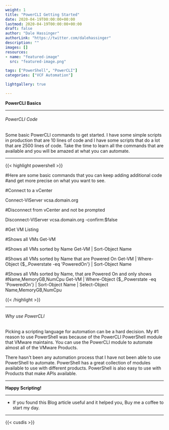 ```yaml
---
weight: 1
title: "PowerCLI Getting Started"
date: 2020-04-19T00:00:00+00:00
lastmod: 2020-04-19T00:00:00+00:00
draft: false
author: "Dale Hassinger"
authorLink: "https://twitter.com/dalehassinger"
description: ""
images: []
resources:
- name: "featured-image"
  src: "featured-image.png"

tags: ["PowerShell", "PowerCLI"]
categories: ["VCF Automation"]

lightgallery: true

---
```


**PowerCLI Basics**

<!--more-->

---

###### PowerCLI Code

Some basic PowerCLI commands to get started. I have some simple scripts in production that are 10 lines of code and I have some scripts that do a lot that are 2500 lines of code. Take the time to learn all the commands that are available and you will be amazed at what you can automate.

---

{{< highlight powershell >}}

#Here are some basic commands that you can keep adding additional code
#and get more precise on what you want to see.

#Connect to a vCenter

Connect-VIServer vcsa.domain.org

#Disconnect from vCenter and not be prompted

Disconnect-VIServer vcsa.domain.org -confirm:$false

#Get VM Listing

#Shows all VMs
Get-VM

#Shows all VMs sorted by Name
Get-VM | Sort-Object Name

#Shows all VMs sorted by Name that are Powered On
Get-VM | Where-Object {$_.Powerstate -eq 'PoweredOn'} | Sort-Object Name

#Shows all VMs sorted by Name, that are Powered On and only shows
#Name,MemoryGB,NumCpu
Get-VM | Where-Object {$_.Powerstate -eq 'PoweredOn'} | Sort-Object Name | Select-Object Name,MemoryGB,NumCpu

{{< /highlight >}}

---

###### Why use PowerCLI  

Picking a scripting language for automation can be a hard decision. My #1 reason to use PowerShell was because of the PowerCLI PowerShell module that VMware maintains. You can use the PowerCLI module to automate almost all of the VMware Products.  

There hasn't been any automation process that I have not been able to use PowerShell to automate. PowerShell has a great collection of modules available to use with different products. PowerShell is also easy to use with Products that make APIs available.

---

**Happy Scripting!**

---

* If you found this Blog article useful and it helped you, Buy me a coffee to start my day.  

<center>
<script type="text/javascript" src="https://cdnjs.buymeacoffee.com/1.0.0/button.prod.min.js" data-name="bmc-button" data-slug="dalehassinger" data-color="#FFDD00" data-emoji=""  data-font="Cookie" data-text="Buy me a coffee" data-outline-color="#000000" data-font-color="#000000" data-coffee-color="#ffffff" ></script>
</center>

---

{{< cusdis >}}